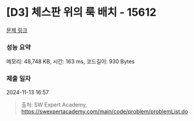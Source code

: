 # [D3] 체스판 위의 룩 배치 - 15612 

[문제 링크](https://swexpertacademy.com/main/code/problem/problemDetail.do?contestProbId=AYOBfxwaAXsDFATW) 

### 성능 요약

메모리: 48,748 KB, 시간: 163 ms, 코드길이: 930 Bytes

### 제출 일자

2024-11-13 16:57



> 출처: SW Expert Academy, https://swexpertacademy.com/main/code/problem/problemList.do